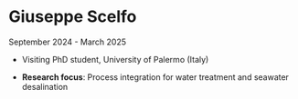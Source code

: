 # Giuseppe Scelfo 

September 2024 - March 2025

* Visiting PhD student, University of Palermo (Italy)

* **Research focus**: Process integration for water treatment and seawater desalination 



